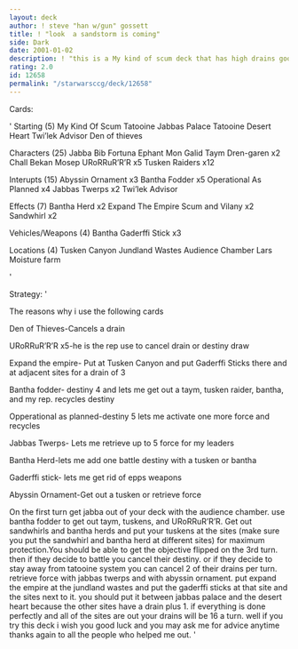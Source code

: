 ```yaml
---
layout: deck
author: ! steve "han w/gun" gossett
title: ! "look  a sandstorm is coming"
side: Dark
date: 2001-01-02
description: ! "this is a My kind of scum deck that has high drains good force retrieval, and nice destiny. Thanks to everyone who gave me ideas this deck actually works better."
rating: 2.0
id: 12658
permalink: "/starwarsccg/deck/12658"
---
```

Cards: 

'
Starting (5)
My Kind Of Scum
Tatooine Jabbas Palace
Tatooine Desert Heart
Twi&#8217;lek Advisor
Den of thieves

Characters (25)
Jabba
Bib Fortuna
Ephant Mon
Galid
Taym Dren-garen x2
Chall Bekan
Mosep
URoRRuR&#8217;R&#8217;R x5
Tusken Raiders x12

Interupts (15)
Abyssin Ornament x3
Bantha Fodder x5
Operational As Planned x4
Jabbas Twerps x2
Twi&#8217;lek Advisor

Effects (7)
Bantha Herd x2
Expand The Empire
Scum and Vilany x2
Sandwhirl x2

Vehicles/Weapons (4)
Bantha
Gaderffi Stick x3

Locations (4)
Tusken Canyon
Jundland Wastes
Audience Chamber
Lars Moisture farm

'

Strategy: '

The reasons why i use the following cards

Den of Thieves-Cancels a drain

URoRRuR&#8217;R&#8217;R x5-he is the rep use to cancel drain or destiny draw

Expand the empire- Put at Tusken Canyon and put Gaderffi Sticks there and at adjacent sites for a drain of 3

Bantha fodder- destiny 4 and lets me get out a taym, tusken raider, bantha, and my rep. recycles destiny

Opperational as planned-destiny 5 lets me activate one more force and recycles

Jabbas Twerps- Lets me retrieve up to 5 force for my leaders

Bantha Herd-lets me add one battle destiny with a tusken or bantha

Gaderffi stick- lets me get rid of epps weapons

Abyssin Ornament-Get out a tusken or retrieve force

On the first turn get jabba out of your deck with the audience chamber. use bantha fodder to get out taym, tuskens, and URoRRuR&#8217;R&#8217;R. Get out sandwhirls and bantha herds and put your tuskens at the sites (make sure you put the sandwhirl and bantha herd at different sites) for maximum protection.You should be able to get the objective flipped on the 3rd turn. then if they decide to battle you cancel their destiny. or if they decide to stay away from tatooine system you can cancel 2 of their drains per turn. retrieve force with jabbas twerps and with abyssin ornament. put expand the empire at the jundland wastes and put the gaderffi sticks at that site and the sites next to it. you should put it between jabbas palace and the desert heart because the other sites have a drain plus 1. if everything is done perfectly and all of the sites are out your drains will be 16 a turn. well if you try this deck i wish you good luck and you may ask me for advice anytime thanks again to all the people who helped me out. '
